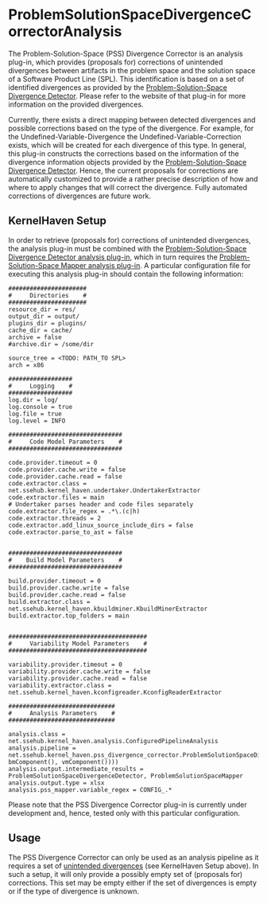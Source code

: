 # ProblemSolutionSpaceDivergenceCorrectorAnalysis
The Problem-Solution-Space (PSS) Divergence Corrector is an analysis plug-in, which provides (proposals for) corrections of unintended divergences between artifacts in the problem space and the solution space of a Software Product Line (SPL). This identification is based on a set of identified divergences as provided by the [Problem-Solution-Space Divergence Detector](https://github.com/KernelHaven/ProblemSolutionSpaceDivergenceDetectorAnalysis). Please refer to the website of that plug-in for more information on the provided divergences.

Currently, there exists a direct mapping between detected divergences and possible corrections based on the type of the divergence. For example, for the Undefined-Variable-Divergence the Undefined-Variable-Correction exists, which will be created for each divergence of this type. In general, this plug-in constructs the corrections based on the information of the divergence information objects provided by the [Problem-Solution-Space Divergence Detector](https://github.com/KernelHaven/ProblemSolutionSpaceDivergenceDetectorAnalysis). Hence, the current proposals for corrections are automatically customized to provide a rather precise description of how and where to apply changes that will correct the divergence. Fully automated corrections of divergences are future work.

## KernelHaven Setup
In order to retrieve (proposals for) corrections of unintended divergences, the analysis plug-in must be combined with the [Problem-Solution-Space Divergence Detector analysis plug-in](https://github.com/KernelHaven/ProblemSolutionSpaceDivergenceDetectorAnalysis), which in turn requires the [Problem-Solution-Space Mapper analysis plug-in](https://github.com/KernelHaven/ProblemSolutionSpaceMapperAnalysis). A particular configuration file for executing this analysis plug-in should contain the following information:

```Properties
######################
#     Directories    #
######################
resource_dir = res/
output_dir = output/
plugins_dir = plugins/
cache_dir = cache/
archive = false
#archive.dir = /some/dir

source_tree = <TODO: PATH_TO SPL>
arch = x86

##################
#     Logging    #
##################
log.dir = log/
log.console = true
log.file = true
log.level = INFO

################################
#     Code Model Parameters    #
################################

code.provider.timeout = 0
code.provider.cache.write = false
code.provider.cache.read = false
code.extractor.class =  net.ssehub.kernel_haven.undertaker.UndertakerExtractor
code.extractor.files = main
# Undertaker parses header and code files separately
code.extractor.file_regex = .*\.(c|h)
code.extractor.threads = 2
code.extractor.add_linux_source_include_dirs = false
code.extractor.parse_to_ast = false


################################
#    Build Model Parameters    #
################################

build.provider.timeout = 0
build.provider.cache.write = false
build.provider.cache.read = false
build.extractor.class = net.ssehub.kernel_haven.kbuildminer.KbuildMinerExtractor
build.extractor.top_folders = main


#######################################
#     Variability Model Parameters    #
#######################################

variability.provider.timeout = 0
variability.provider.cache.write = false
variability.provider.cache.read = false
variability.extractor.class = net.ssehub.kernel_haven.kconfigreader.KconfigReaderExtractor

##############################
#     Analysis Parameters    #
##############################

analysis.class = net.ssehub.kernel_haven.analysis.ConfiguredPipelineAnalysis
analysis.pipeline = net.ssehub.kernel_haven.pss_divergence_corrector.ProblemSolutionSpaceDivergenceCorrector(net.ssehub.kernel_haven.pss_divergence_detector.ProblemSolutionSpaceDivergenceDetector(net.ssehub.kernel_haven.pss_mapper.ProblemSolutionSpaceMapper(cmComponent(), bmComponent(), vmComponent())))
analysis.output.intermediate_results = ProblemSolutionSpaceDivergenceDetector, ProblemSolutionSpaceMapper
analysis.output.type = xlsx
analysis.pss_mapper.variable_regex = CONFIG_.*
```

Please note that the PSS Divergence Corrector plug-in is currently under development and, hence, tested only with this particular configuration.

## Usage
The PSS Divergence Corrector can only be used as an analysis pipeline as it requires a set of [unintended divergences](https://github.com/KernelHaven/ProblemSolutionSpaceDivergenceDetectorAnalysis) (see KernelHaven Setup above). In such a setup, it will only provide a possibly empty set of (proposals for) corrections. This set may be empty either if the set of divergences is empty or if the type of divergence is unknown.
